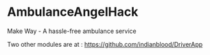 # AmbulanceAngelHack

Make Way - A hassle-free ambulance service

Two other modules are at :
https://github.com/indianblood/DriverApp
